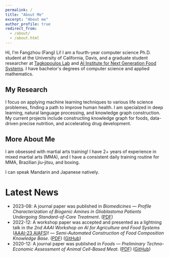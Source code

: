 ```yaml
---
permalink: /
title: "About Me"
excerpt: "About me"
author_profile: true
redirect_from:
  - /about/
  - /about.html
---
```


Hi, I'm Fangzhou (Fang) Li! I am a fourth-year computer science Ph.D. student at the University of California, Davis, and a graduate student researcher at [Tagkopoulos Lab](http://tagkopouloslab.ucdavis.edu/) and [AI Institute for Next Generation Food Systems](https://aifs.ucdavis.edu/). I have bachelor's degrees of computer science and applied mathematics.

## My Research
I focus on applying machine learning techniques to various life science problemes, finding a path to improve human health. I am specialzed in deep learning, natural language processing, and knowledge graph construction. My current projects include constructing knowledge graph for foods, data-driven precise nutrition, and accelerating drug development.

## More About Me
I am obsessed with martial arts training! I have 2+ years of experience in mixed martial arts (MMA), and I have a consistent daily training routine for MMA, Brazilian jiu-jitsu, and boxing.

I can speak Mandarin and Japanese natively.

# Latest News
- 2023-08: A journal paper was published in *Biomedicines* — *Profile Characterization of Biogenic Amines in Glioblastoma Patients Undergoing Standard-of-Care Treatment*. ([PDF](https://www.mdpi.com/2227-9059/11/8/2261))
- 2022-12: A workshop paper was accepted and presented as a lightning talk in *the 2nd AAAI Workshop on AI for Agriculture and Food Systems* ([AAAI-23 AIAFS](https://aiafs-aaai.github.io/))! — *Semi-Automated Construction of Food Composition Knowledge Base*. ([PDF](https://arxiv.org/abs/2301.11322)) ([GitHub](https://github.com/IBPA/SemiAutomatedFoodKBC))
- 2020-12: A journal paper was published in *Foods* — *Preliminary Techno-Economic Assessment of Animal Cell-Based Meat*. ([PDF](https://www.mdpi.com/2304-8158/10/1/3)) ([GitHub](https://github.com/IBPA/IBPA-Collection-of-Reproducible-Code-and-Results/tree/master/2020_Artificial_Meat))
